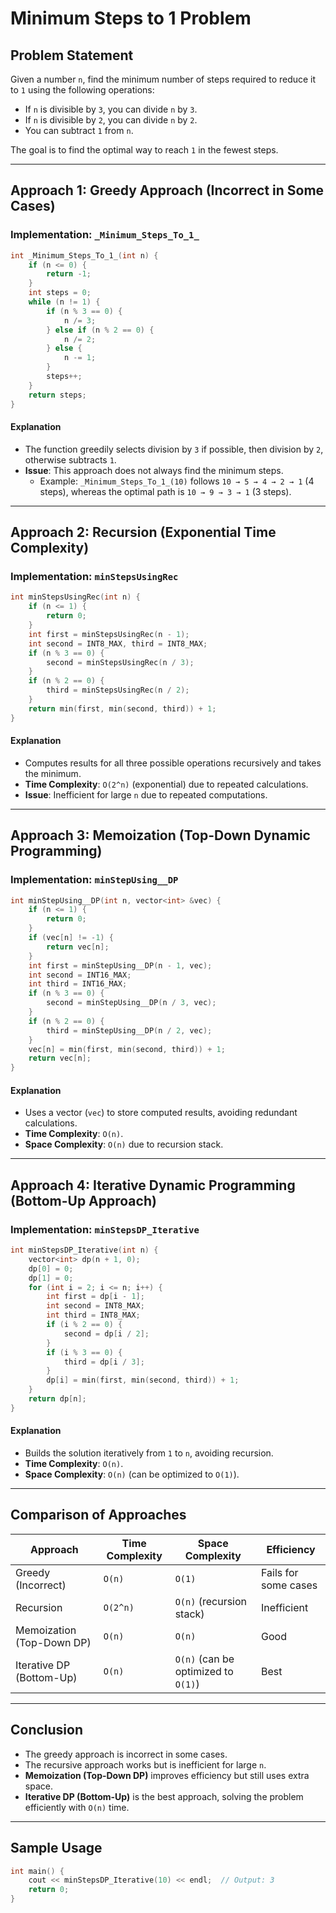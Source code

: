 # Minimum Steps to 1 Problem

## Problem Statement
Given a number `n`, find the minimum number of steps required to reduce it to `1` using the following operations:
- If `n` is divisible by `3`, you can divide `n` by `3`.
- If `n` is divisible by `2`, you can divide `n` by `2`.
- You can subtract `1` from `n`.

The goal is to find the optimal way to reach `1` in the fewest steps.

---

## Approach 1: Greedy Approach (Incorrect in Some Cases)
### Implementation: `_Minimum_Steps_To_1_`
```cpp
int _Minimum_Steps_To_1_(int n) {
    if (n <= 0) {
        return -1;
    }
    int steps = 0;
    while (n != 1) {
        if (n % 3 == 0) {
            n /= 3;
        } else if (n % 2 == 0) {
            n /= 2;
        } else {
            n -= 1;
        }
        steps++;
    }
    return steps;
}
```
#### Explanation
- The function greedily selects division by `3` if possible, then division by `2`, otherwise subtracts `1`.
- **Issue**: This approach does not always find the minimum steps.
  - Example: `_Minimum_Steps_To_1_(10)` follows `10 → 5 → 4 → 2 → 1` (4 steps), whereas the optimal path is `10 → 9 → 3 → 1` (3 steps).

---

## Approach 2: Recursion (Exponential Time Complexity)
### Implementation: `minStepsUsingRec`
```cpp
int minStepsUsingRec(int n) {
    if (n <= 1) {
        return 0;
    }
    int first = minStepsUsingRec(n - 1);
    int second = INT8_MAX, third = INT8_MAX;
    if (n % 3 == 0) {
        second = minStepsUsingRec(n / 3);
    }
    if (n % 2 == 0) {
        third = minStepsUsingRec(n / 2);
    }
    return min(first, min(second, third)) + 1;
}
```
#### Explanation
- Computes results for all three possible operations recursively and takes the minimum.
- **Time Complexity**: `O(2^n)` (exponential) due to repeated calculations.
- **Issue**: Inefficient for large `n` due to repeated computations.

---

## Approach 3: Memoization (Top-Down Dynamic Programming)
### Implementation: `minStepUsing__DP`
```cpp
int minStepUsing__DP(int n, vector<int> &vec) {
    if (n <= 1) {
        return 0;
    }
    if (vec[n] != -1) {
        return vec[n];
    }
    int first = minStepUsing__DP(n - 1, vec);
    int second = INT16_MAX;
    int third = INT16_MAX;
    if (n % 3 == 0) {
        second = minStepUsing__DP(n / 3, vec);
    }
    if (n % 2 == 0) {
        third = minStepUsing__DP(n / 2, vec);
    }
    vec[n] = min(first, min(second, third)) + 1;
    return vec[n];
}
```
#### Explanation
- Uses a vector (`vec`) to store computed results, avoiding redundant calculations.
- **Time Complexity**: `O(n)`.
- **Space Complexity**: `O(n)` due to recursion stack.

---

## Approach 4: Iterative Dynamic Programming (Bottom-Up Approach)
### Implementation: `minStepsDP_Iterative`
```cpp
int minStepsDP_Iterative(int n) {
    vector<int> dp(n + 1, 0);
    dp[0] = 0;
    dp[1] = 0;
    for (int i = 2; i <= n; i++) {
        int first = dp[i - 1];
        int second = INT8_MAX;
        int third = INT8_MAX;
        if (i % 2 == 0) {
            second = dp[i / 2];
        }
        if (i % 3 == 0) {
            third = dp[i / 3];
        }
        dp[i] = min(first, min(second, third)) + 1;
    }
    return dp[n];
}
```
#### Explanation
- Builds the solution iteratively from `1` to `n`, avoiding recursion.
- **Time Complexity**: `O(n)`.
- **Space Complexity**: `O(n)` (can be optimized to `O(1)`).

---

## Comparison of Approaches
| Approach | Time Complexity | Space Complexity | Efficiency |
|----------|---------------|----------------|------------|
| Greedy (Incorrect) | `O(n)` | `O(1)` | Fails for some cases |
| Recursion | `O(2^n)` | `O(n)` (recursion stack) | Inefficient |
| Memoization (Top-Down DP) | `O(n)` | `O(n)` | Good |
| Iterative DP (Bottom-Up) | `O(n)` | `O(n)` (can be optimized to `O(1)`) | Best |

---

## Conclusion
- The greedy approach is incorrect in some cases.
- The recursive approach works but is inefficient for large `n`.
- **Memoization (Top-Down DP)** improves efficiency but still uses extra space.
- **Iterative DP (Bottom-Up)** is the best approach, solving the problem efficiently with `O(n)` time.

---

## Sample Usage
```cpp
int main() {
    cout << minStepsDP_Iterative(10) << endl;  // Output: 3
    return 0;
}
